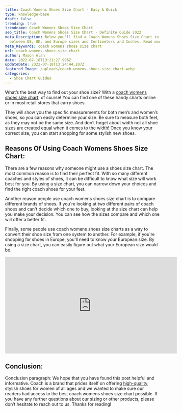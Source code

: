 ```yaml
---
title: Coach Womens Shoes Size Chart - Easy & Quick
type: knowledge-base
draft: false
trending: true
trendname: Coach Womens Shoes Size Chart
seo_title: Coach Womens Shoes Size Chart - Definite Guide 2022
meta_Description: Below you'll find a Coach Womens Shoes Size Chart to convert
  between US, UK, and Europe sizes and Centimeters and Inches. Read more
meta_Keywords: coach womens shoes size chart
url: coach-womens-shoes-size-chart
author: Mason Alan
date: 2022-07-18T13:21:27.996Z
updateDate: 2022-07-18T13:24:44.207Z
featured_Image: /uploads/coach-womens-shoes-size-chart.webp
categories:
  - Shoe Chart Guides
---
```

What’s the best way to find out your shoe size? With a <a href="https://shoesspy.com/coach-womens-shoes-size-chart/" target="_blank" rel="noopener">coach womens shoes size chart</a>, of course! You can find one of these handy charts online or in most retail stores that carry shoes. 

They will show you the specific measurements for both men’s and women’s shoes, so you can easily determine your size. Be sure to measure both feet, as they may not be the same size. And don’t forget about width not all shoe sizes are created equal when it comes to the width! Once you know your correct size, you can start shopping for some stylish new shoes.

## **Reasons Of Using Coach Womens Shoes Size Chart:**

There are a few reasons why someone might use a shoes size chart. The most common reason is to find their perfect fit. With so many different coaches and styles of shoes, it can be difficult to know what size will work best for you. By using a size chart, you can narrow down your choices and find the right coach shoes for your feet.

Another reason people use coach womens shoes size chart is to compare different brands of shoes. If you're looking at two different pairs of coach shoes and can't decide which one to buy, looking at the size chart can help you make your decision. You can see how the sizes compare and which one will offer a better fit.

Finally, some people use coach womens shoes size charts as a way to convert their shoe size from one system to another. For example, if you're shopping for shoes in Europe, you'll need to know your European size. By using a size chart, you can easily figure out what your European size would be.

<iframe width="560" height="315" src="https://www.youtube.com/embed/zTlIAGGgljk" title="YouTube video player" frameborder="0" allow="accelerometer; autoplay; clipboard-write; encrypted-media; gyroscope; picture-in-picture" allowfullscreen></iframe>

## **Conclusion:**

Conclusion paragraph: We hope that you have found this post helpful and informative. Coach is a brand that prides itself on offering <a href="https://www.thefreedictionary.com/high+quality#:~:text=high%20quality%20%2D%20the%20quality%20of,the%20fineness%20of%20its%20cuisine%22" target="_blank" rel="nofollow" rel="noopener">high-quality</a>, stylish shoes for women of all ages and we wanted to make sure our readers had access to the best coach womens shoes size chart possible. If you have any further questions about our sizing or other products, please don’t hesitate to reach out to us. Thanks for reading!